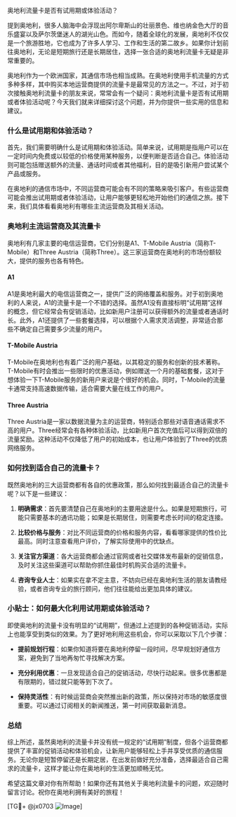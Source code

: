 奥地利流量卡是否有试用期或体验活动？

提到奥地利，很多人脑海中会浮现出阿尔卑斯山的壮丽景色、维也纳金色大厅的音乐盛宴以及萨尔茨堡迷人的湖光山色。而如今，随着全球化的发展，奥地利不仅仅是一个旅游胜地，它也成为了许多人学习、工作和生活的第二故乡。如果你计划前往奥地利，无论是短期旅行还是长期居住，选择一张合适的奥地利流量卡无疑是非常重要的。

奥地利作为一个欧洲国家，其通信市场也相当成熟。在奥地利使用手机流量的方式多种多样，其中购买本地运营商提供的流量卡是最常见的方法之一。不过，对于初次接触奥地利流量卡的朋友来说，常常会有一个疑问：奥地利流量卡是否有试用期或者体验活动呢？今天我们就来详细探讨这个问题，并为你提供一些实用的信息和建议。

### 什么是试用期和体验活动？

首先，我们需要明确什么是试用期和体验活动。简单来说，试用期是指用户可以在一定时间内免费或以较低的价格使用某种服务，以便判断是否适合自己。体验活动则可能包括赠送额外的流量、通话时间或者其他福利，目的是吸引新用户尝试某个产品或服务。

在奥地利的通信市场中，不同运营商可能会有不同的策略来吸引客户。有些运营商可能会推出试用期或者体验活动，让用户能够更轻松地开始他们的通信之旅。接下来，我们具体看看奥地利有哪些主流运营商及其相关活动。

### 奥地利主流运营商及其流量卡

奥地利有几家主要的电信运营商，它们分别是A1、T-Mobile Austria（简称T-Mobile）和Three Austria（简称Three）。这三家运营商在奥地利的市场份额较大，提供的服务也各有特色。

#### A1
A1是奥地利最大的电信运营商之一，提供广泛的网络覆盖和服务。对于初到奥地利的人来说，A1的流量卡是一个不错的选择。虽然A1没有直接标明“试用期”这样的概念，但它经常会有促销活动，比如新用户注册可以获得额外的流量或者通话时长。此外，A1还提供了一些套餐选择，可以根据个人需求灵活调整，非常适合那些不确定自己需要多少流量的用户。

#### T-Mobile Austria
T-Mobile在奥地利也有着广泛的用户基础，以其稳定的服务和创新的技术著称。T-Mobile有时会推出一些限时的优惠活动，例如赠送一个月的基础套餐，这对于想体验一下T-Mobile服务的新用户来说是个很好的机会。同时，T-Mobile的流量卡通常支持高速数据传输，适合需要大量在线工作的用户。

#### Three Austria
Three Austria是一家以数据流量为主的运营商，特别适合那些对语音通话需求不高的用户。Three经常会有各种体验活动，比如新用户首次充值后可以得到双倍的流量奖励。这种活动不仅降低了用户的初始成本，也让用户体验到了Three的优质网络服务。

### 如何找到适合自己的流量卡？

既然奥地利的三大运营商都有各自的优惠政策，那么如何找到最适合自己的流量卡呢？以下是一些建议：

1. **明确需求**：首先要清楚自己在奥地利的主要用途是什么。如果是短期旅行，可能只需要基本的通讯功能；如果是长期居住，则需要考虑长时间的稳定连接。
   
2. **比较价格与服务**：对比不同运营商的价格和服务内容，看看哪家提供的性价比最高。同时注意查看用户评价，了解实际使用中的优缺点。

3. **关注官方渠道**：各大运营商都会通过官网或者社交媒体发布最新的促销信息，及时关注这些渠道可以帮助你抓住最佳时机购买合适的流量卡。

4. **咨询专业人士**：如果实在拿不定主意，不妨向已经在奥地利生活的朋友请教经验，或者咨询专业的旅行顾问，他们往往能给出更加具体的建议。

### 小贴士：如何最大化利用试用期或体验活动？

即使奥地利的流量卡没有明显的“试用期”，但通过上述提到的各种促销活动，实际上也能享受到类似的效果。为了更好地利用这些机会，你可以采取以下几个步骤：

- **提前规划行程**：如果你知道将要在奥地利停留一段时间，尽早规划好通信方案，避免到了当地再匆忙寻找解决方案。
  
- **充分利用优惠**：一旦发现适合自己的促销活动，尽快行动起来。很多优惠都是有限期的，错过就只能等到下次了。

- **保持灵活性**：有时候运营商会突然推出新的政策，所以保持对市场的敏感度很重要。可以通过订阅相关的新闻推送，第一时间获取最新消息。

### 总结

综上所述，虽然奥地利的流量卡并没有统一规定的“试用期”制度，但各个运营商都提供了丰富的促销活动和体验机会，让新用户能够轻松上手并享受优质的通信服务。无论你是短暂停留还是长期定居，在出发前做好充分准备，选择最适合自己需求的流量卡，这样才能让你在奥地利的生活更加顺畅无忧。

希望这篇文章对你有所帮助！如果你还有其他关于奥地利流量卡的问题，欢迎随时留言讨论。祝你在奥地利拥有美好的旅程！

[TG💪+ @jx0703 ![Image](https://github.com/user-attachments/assets/dbca1d08-cadb-493c-b0ec-ad6f7a83f270)]